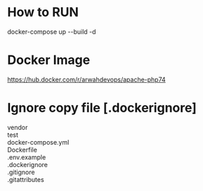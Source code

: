 # How to RUN
docker-compose up --build -d
# Docker Image
https://hub.docker.com/r/arwahdevops/apache-php74
# Ignore copy file [.dockerignore]
vendor \
test \
docker-compose.yml \
Dockerfile \
.env.example \
.dockerignore \
.gitignore \
.gitattributes 